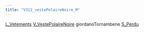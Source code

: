 ```yaml
---
title: "V312_vestePolaireNoire_M"
---
```


[L_Vetements](notes/equipements/L_Vetements.md) [V_VestePolaireNoire](notes/equipements/vetements/V_VestePolaireNoire.md) giordanoTornambene [S_Perdu](notes/statut/S_Perdu.md)
